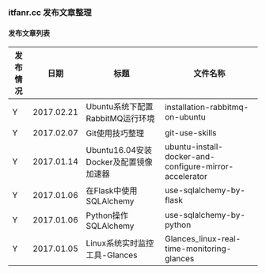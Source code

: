 ### itfanr.cc 发布文章整理


#### 发布文章列表

| 发布情况 | 日期 | 标题 | 文件名称 |
| ----- | ------ | ---- | ----- |
| Y | 2017.02.21 | Ubuntu系统下配置RabbitMQ运行环境 | installation-rabbitmq-on-ubuntu  |
| Y | 2017.02.07 | Git使用技巧整理 | git-use-skills |
| Y | 2017.01.14 | Ubuntu16.04安装Docker及配置镜像加速器 | ubuntu-install-docker-and-configure-mirror-accelerator |
| Y | 2017.01.06 | 在Flask中使用SQLAlchemy | use-sqlalchemy-by-flask  |
| Y | 2017.01.06 | Python操作SQLAlchemy | use-sqlalchemy-by-python  |
| Y | 2017.01.05 | Linux系统实时监控工具-Glances | Glances_linux-real-time-monitoring-glances |


